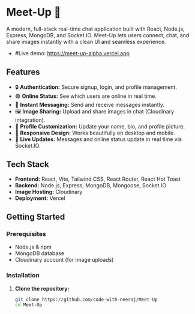 # Meet-Up 💬

A modern, full-stack real-time chat application built with React, Node.js, Express, MongoDB, and Socket.IO. Meet-Up lets users connect, chat, and share images instantly with a clean UI and seamless experience.

- #Live demo: https://meet-up-alpha.vercel.app

## Features

- 🔒 **Authentication:** Secure signup, login, and profile management.
- 🟢 **Online Status:** See which users are online in real time.
- 💬 **Instant Messaging:** Send and receive messages instantly.
- 🖼️ **Image Sharing:** Upload and share images in chat (Cloudinary integration).
- 👤 **Profile Customization:** Update your name, bio, and profile picture.
- 📱 **Responsive Design:** Works beautifully on desktop and mobile.
- 🚀 **Live Updates:** Messages and online status update in real time via Socket.IO.

## Tech Stack

- **Frontend:** React, Vite, Tailwind CSS, React Router, React Hot Toast
- **Backend:** Node.js, Express, MongoDB, Mongoose, Socket.IO
- **Image Hosting:** Cloudinary
- **Deployment:** Vercel

## Getting Started

### Prerequisites

- Node.js & npm
- MongoDB database
- Cloudinary account (for image uploads)

### Installation

1. **Clone the repository:**
   ```sh
   git clone https://github.com/code-with-neeraj/Meet-Up
   cd Meet-Up
